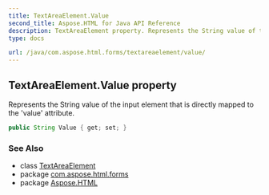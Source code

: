 ```yaml
---
title: TextAreaElement.Value
second_title: Aspose.HTML for Java API Reference
description: TextAreaElement property. Represents the String value of the input element that is directly mapped to the value attribute
type: docs

url: /java/com.aspose.html.forms/textareaelement/value/
---
```

## TextAreaElement.Value property

Represents the String value of the input element that is directly mapped to the 'value' attribute.

```java
public String Value { get; set; }
```

### See Also

* class [TextAreaElement](../)
* package [com.aspose.html.forms](../../../com.aspose.html.forms/)
* package [Aspose.HTML](../../../)
